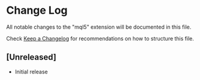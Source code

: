 # Change Log

All notable changes to the "mql5" extension will be documented in this file.

Check [Keep a Changelog](http://keepachangelog.com/) for recommendations on how to structure this file.

## [Unreleased]

- Initial release
